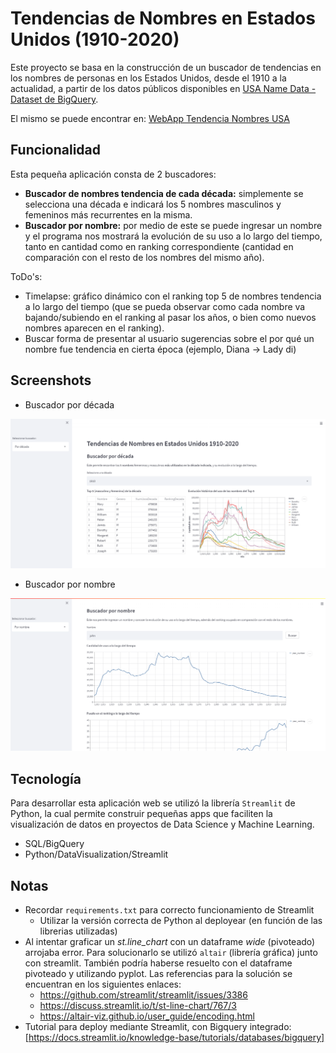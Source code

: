 # Tendencias de Nombres en Estados Unidos (1910-2020)
Este proyecto se basa en la construcción de un buscador de tendencias en los nombres de personas en los Estados Unidos, desde el 1910 a la actualidad, a partir de los datos públicos disponibles en [USA Name Data - Dataset de BigQuery](https://www.kaggle.com/datasets/datagov/usa-names?select=usa_1910_current).

El mismo se puede encontrar en: [WebApp Tendencia Nombres USA]()

## Funcionalidad
Esta pequeña aplicación consta de 2 buscadores:
- **Buscador de nombres tendencia de cada década:** simplemente se selecciona una década e indicará los 5 nombres masculinos y femeninos más recurrentes en la misma.
- **Buscador por nombre:** por medio de este se puede ingresar un nombre y el programa nos mostrará la evolución de su uso a lo largo del tiempo, tanto en cantidad como en ranking correspondiente (cantidad en comparación con el resto de los nombres del mismo año).

ToDo's: 
- Timelapse: gráfico dinámico con el ranking top 5 de nombres tendencia a lo largo del tiempo (que se pueda observar como cada nombre va bajando/subiendo en el ranking al pasar los años, o bien como nuevos nombres aparecen en el ranking).
- Buscar forma de presentar al usuario sugerencias sobre el por qué un nombre fue tendencia en cierta época (ejemplo, Diana -> Lady di)


## Screenshots
- Buscador por década

<img src="screenshots/year_search.png" alt="Buscador por década" width="600"/>

- Buscador por nombre

<img src="screenshots/name_search.png" alt="Buscador por nombre" width="600"/>

## Tecnología
Para desarrollar esta aplicación web se utilizó la librería `Streamlit` de Python, la cual permite construir pequeñas apps que faciliten la visualización de datos en proyectos de Data Science y Machine Learning.
- SQL/BigQuery
- Python/DataVisualization/Streamlit

## Notas
- Recordar `requirements.txt` para correcto funcionamiento de Streamlit
    - Utilizar la versión correcta de Python al deployear (en función de las librerias utilizadas)
- Al intentar graficar un *st.line_chart* con un dataframe *wide* (pivoteado) arrojaba error. Para solucionarlo se utilizó `altair` (librería gráfica) junto con streamlit. También podría haberse resuelto con el dataframe pivoteado y utilizando pyplot. Las referencias para la solución se encuentran en los siguientes enlaces:
    - https://github.com/streamlit/streamlit/issues/3386
    - https://discuss.streamlit.io/t/st-line-chart/767/3
    - https://altair-viz.github.io/user_guide/encoding.html
- Tutorial para deploy mediante Streamlit, con Bigquery integrado: [https://docs.streamlit.io/knowledge-base/tutorials/databases/bigquery]